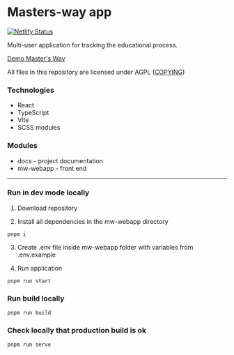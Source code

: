 # Masters-way app 

[![Netlify Status](https://api.netlify.com/api/v1/badges/39b894b6-7a7c-4b45-bc98-3f7a7257500c/deploy-status)](https://app.netlify.com/sites/tritons-things/deploys)

Multi-user application for tracking the educational process.

[Demo Master's Way](https://mastersway.netlify.app/)

All files in this repository are licensed under AGPL ([COPYING](./COPYING))

### Technologies

- React
- TypeScript
- Vite
- SCSS modules

### Modules
* docs - project documentation
* mw-webapp - front end
___

### Run in dev mode locally
1. Download repository

2. Install all dependencies in the mw-webapp directory 

```pnpm i```

3. Create .env file inside mw-webapp folder with variables from .env.example

4. Run application

```pnpm run start```

### Run build locally

```pnpm run build```

### Check locally that production build is ok

```pnpm run serve```
